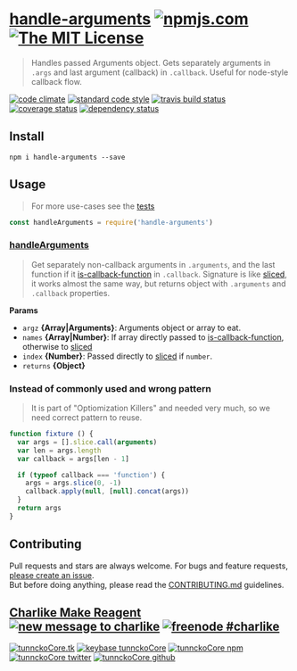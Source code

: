 # [handle-arguments][author-www-url] [![npmjs.com][npmjs-img]][npmjs-url] [![The MIT License][license-img]][license-url] 

> Handles passed Arguments object. Gets separately arguments in `.args` and last argument (callback) in `.callback`. Useful for node-style callback flow.

[![code climate][codeclimate-img]][codeclimate-url] [![standard code style][standard-img]][standard-url] [![travis build status][travis-img]][travis-url] [![coverage status][coveralls-img]][coveralls-url] [![dependency status][david-img]][david-url]

## Install
```
npm i handle-arguments --save
```

## Usage
> For more use-cases see the [tests](./test.js)

```js
const handleArguments = require('handle-arguments')
```

### [handleArguments](index.js#L25)

> Get separately non-callback arguments in `.arguments`, and
the last function if it [is-callback-function][] in `.callback`.
Signature is like [sliced][], it works almost the same way, but returns object
with `.arguments` and `.callback` properties.

**Params**

* `argz` **{Array|Arguments}**: Arguments object or array to eat.    
* `names` **{Array|Number}**: If array directly passed to [is-callback-function][], otherwise to [sliced][]    
* `index` **{Number}**: Passed directly to [sliced][] if `number`.    
* `returns` **{Object}**  

### Instead of commonly used and wrong pattern
> It is part of "Optiomization Killers" and needed very much, so we need correct pattern to reuse.
 
```js
function fixture () {
  var args = [].slice.call(arguments)
  var len = args.length
  var callback = args[len - 1]

  if (typeof callback === 'function') {
    args = args.slice(0, -1)
    callback.apply(null, [null].concat(args))
  }
  return args
}
```

## Contributing
Pull requests and stars are always welcome. For bugs and feature requests, [please create an issue](https://github.com/hybridables/handle-arguments/issues/new).  
But before doing anything, please read the [CONTRIBUTING.md](./CONTRIBUTING.md) guidelines.

## [Charlike Make Reagent](http://j.mp/1stW47C) [![new message to charlike][new-message-img]][new-message-url] [![freenode #charlike][freenode-img]][freenode-url]

[![tunnckoCore.tk][author-www-img]][author-www-url] [![keybase tunnckoCore][keybase-img]][keybase-url] [![tunnckoCore npm][author-npm-img]][author-npm-url] [![tunnckoCore twitter][author-twitter-img]][author-twitter-url] [![tunnckoCore github][author-github-img]][author-github-url]

[is-arguments]: https://github.com/ljharb/is-arguments
[is-callback-function]: https://github.com/tunnckocore/is-callback-function
[is-number]: https://github.com/jonschlinkert/is-number
[isarray]: https://github.com/juliangruber/isarray
[lazy-cache]: https://github.com/jonschlinkert/lazy-cache
[sliced]: https://github.com/aheckmann/sliced

[npmjs-url]: https://www.npmjs.com/package/handle-arguments
[npmjs-img]: https://img.shields.io/npm/v/handle-arguments.svg?label=handle-arguments

[license-url]: https://github.com/hybridables/handle-arguments/blob/master/LICENSE
[license-img]: https://img.shields.io/badge/license-MIT-blue.svg

[codeclimate-url]: https://codeclimate.com/github/hybridables/handle-arguments
[codeclimate-img]: https://img.shields.io/codeclimate/github/hybridables/handle-arguments.svg

[travis-url]: https://travis-ci.org/hybridables/handle-arguments
[travis-img]: https://img.shields.io/travis/hybridables/handle-arguments/master.svg

[coveralls-url]: https://coveralls.io/r/hybridables/handle-arguments
[coveralls-img]: https://img.shields.io/coveralls/hybridables/handle-arguments.svg

[david-url]: https://david-dm.org/hybridables/handle-arguments
[david-img]: https://img.shields.io/david/hybridables/handle-arguments.svg

[standard-url]: https://github.com/feross/standard
[standard-img]: https://img.shields.io/badge/code%20style-standard-brightgreen.svg

[author-www-url]: http://www.tunnckocore.tk
[author-www-img]: https://img.shields.io/badge/www-tunnckocore.tk-fe7d37.svg

[keybase-url]: https://keybase.io/tunnckocore
[keybase-img]: https://img.shields.io/badge/keybase-tunnckocore-8a7967.svg

[author-npm-url]: https://www.npmjs.com/~tunnckocore
[author-npm-img]: https://img.shields.io/badge/npm-~tunnckocore-cb3837.svg

[author-twitter-url]: https://twitter.com/tunnckoCore
[author-twitter-img]: https://img.shields.io/badge/twitter-@tunnckoCore-55acee.svg

[author-github-url]: https://github.com/tunnckoCore
[author-github-img]: https://img.shields.io/badge/github-@tunnckoCore-4183c4.svg

[freenode-url]: http://webchat.freenode.net/?channels=charlike
[freenode-img]: https://img.shields.io/badge/freenode-%23charlike-5654a4.svg

[new-message-url]: https://github.com/tunnckoCore/ama
[new-message-img]: https://img.shields.io/badge/ask%20me-anything-green.svg

